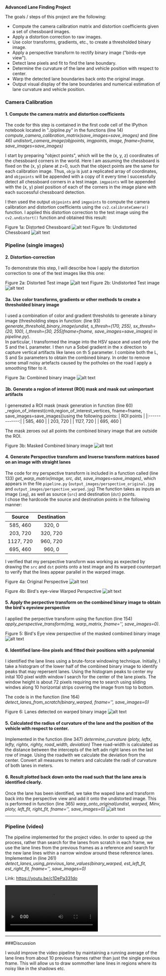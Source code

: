
**Advanced Lane Finding Project**

The goals / steps of this project are the following:

* Compute the camera calibration matrix and distortion coefficients given a set of chessboard images.
* Apply a distortion correction to raw images.
* Use color transforms, gradients, etc., to create a thresholded binary image.
* Apply a perspective transform to rectify binary image ("birds-eye view").
* Detect lane pixels and fit to find the lane boundary.
* Determine the curvature of the lane and vehicle position with respect to center.
* Warp the detected lane boundaries back onto the original image.
* Output visual display of the lane boundaries and numerical estimation of lane curvature and vehicle position.

[//]: # (Image References)

[image1a]: ./camera_cal/calibration1.jpg "Distorted"
[image1b]: ./output_images/undist_calibration1.jpg "Undistorted"
[image2a]: ./test_images/test1.jpg "Road Transformed"
[image2b]: ./output_images/undist_test1.jpg
[image3a]: ./output_images/cmb_test1.jpg "Binary Example"
[image3b]: ./output_images/masked_cmb_test1.jpg "Masked Binary Example"
[image4a]: ./output_images/perspective_original.jpg "Unwarped Example"
[image4b]: ./output_images/perspective_warped.jpg "Warp Example"
[image5]: ./output_images/warped_test1.jpg "Bird's eye-view"
[image6]: ./output_images/detect_lane_test1.jpg "lane detected"
[image7]: ./output_images/final_test1.jpg "final image"
[video1]: ./output.mp4 "Video"


### Camera Calibration

#### 1. Compute the camera matrix and distortion coefficients

The code for this step is contained in the first code cell of the IPython notebook located in "./pipline.py" in the functions
(line 14) _compute\_camera\_calibration\_matrix(save_images=save_images)_ and (line 46) _undistort\_camera\_image(objpoints, imgpoints, image, fname=fname, save\_images=save\_images)_

I start by preparing "object points", which will be the (x, y, z) coordinates of the chessboard corners in the world. Here I am assuming the chessboard is fixed on the (x, y) plane at z=0, such that the object points are the same for each calibration image.  Thus, `objp` is just a replicated array of coordinates, and `objpoints` will be appended with a copy of it every time I successfully detect all chessboard corners in a test image.  `imgpoints` will be appended with the (x, y) pixel position of each of the corners in the image plane with each successful chessboard detection.  

I then used the output `objpoints` and `imgpoints` to compute the camera calibration and distortion coefficients using the `cv2.calibrateCamera()` function.  I applied this distortion correction to the test image using the `cv2.undistort()` function and obtained this result: 

Figure 1a: Distorted Chessboard
![alt text][image1a]
Figure 1b: Undistorted Chessboard
![alt text][image1b]

### Pipeline (single images)

#### 2. Distortion-correction
To demonstrate this step, I will describe how I apply the distortion correction to one of the test images like this one:

Figure 2a: Distorted Test image
![alt text][image2a]
Figure 2b: Undistorted Test image
![alt text][image2b]

#### 3a. Use color transforms, gradients or other methods to create a thresholded binary image
I used a combination of color and gradient thresholds to generate a binary image (thresholding steps in function: (line 93) _generate\_threshold\_binary\_image(undist, s\_thresh=(170, 255), sx\_thresh=(20, 100), l\_thresh=(30, 255)fname=fname, save\_images=save\_images)_ in _pipeline.py_).  
In particular, I transformed the image into the HSV space and used only the S and the L parameter. I then run a Sobel gradient in the x direction to capture vertical artifacts like lanes on th S parameter. I combine both the L, S and Sx parameters to obtain the combined binary. In order to 
remove some small noisy artefacts caused by the potholes on the road I apply a smoothing filter to it.

Figure 3a: Combined binary image
![alt text][image3a]

#### 3b. Generate a region of interest (ROI) mask and mask out unimportant artifacts
I genereated a ROI mask (mask generation in function (line 60) _region\_of\_interest(cmb,region\_of\_interest\_vertices, fname=fname, save\_images=save\_images))using the following points:
| ROI points    |
|:-------------:| 
| 585, 460      | 
| 203, 720      |
| 1127, 720     |
| 695, 460      |

The mask zeroes out all points the combined binary image that are outside the ROI.

Figure 3b: Masked Combined binary image
![alt text][image3b]


#### 4. Generate Perspective transform and Inverse transform matrices based on an image with straight lanes

The code for my perspective transform is included in a function called (line 133) _get\_warp\_matrix(image, src, dst, save\_images=save\_images)_, which appears in the file `pipeline.py` (`output_images/perspective_original.jpg` and `output_images/perspective_warped.jpg`)  The function takes as inputs an image (`img`), as well as source (`src`) and destination (`dst`) points.  
I chose the hardcode the source and destination points in the following manner:

| Source        | Destination   | 
|:-------------:|:-------------:| 
| 585, 460      | 320, 0        | 
| 203, 720      | 320, 720      |
| 1127, 720     | 960, 720      |
| 695, 460      | 960, 0        |

I verified that my perspective transform was working as expected by drawing the `src` and `dst` points onto a test image and its warped counterpart to verify that the lines appear parallel in the warped image.

Figure 4a: Original Perspective
![alt text][image4a]

Figure 4b: Bird's eye-view Warped Perspective
![alt text][image4b]

#### 5. Apply the perpective transform on the combined binary image to obtain the bird's eyeview perspective
I applied the perpective transform using the function (line 154) _apply\_perspective\_transform(img, warp\_matrix, fname='', save\_images=0)_.

Figure 5: Bird's Eye view perspective of the masked combined binary image
![alt text][image5]

#### 6. Identified lane-line pixels and fitted their positions with a polynomial
I identified the lane lines using a brute-force windowing technique. Initially, I take a histogram of the lower half of the combined binary image to identify peaks that 
may repersent lanes. Using the histogram peaks to center my inital 100 pixel width window I search for the center of the lane pixels. The window height is about 72 pixels requiring
me to search using sliding windws along 10 horizontal  strips covering the image from top to bottom. 

The code is in the function (line 164) _detect\_lanes\_from\_scratch(binary\_warped, fname='', save\_images=0)_ 

Figure 6: Lanes detected on warped binary image
![alt text][image6]

#### 5. Calculated the radius of curvature of the lane and the position of the vehicle with respect to center.

Implemented in the function (line 347) _determine\_curvature (ploty, leftx, lefty, rightx, righty, road\_width, deviation)_
Thee road-width is calculated as the distance between the intercepts of the left adn right lanes on the last row of image. Using the roadwith we calculate the deviation from the center.
Convert all measures to meters and calculate the radii of curvature of both lanes in meters.

#### 6. Result plotted back down onto the road such that the lane area is identified clearly.

Once the lane has been identified, we take the waped lane and transform back into the perspective view and add it onto the undistorted image.
This is performed in function (line 365) _warp\_onto\_original(undist, warped, Minv, ploty, left\_fit, right\_fit, fname='', save\_images=0)_
![alt text][image7]

---

### Pipeline (video)

The pipeline implemented for the project video. In order to speed up the process, rather than search for the lanes from scratch in each frame, we use the lane lines from the previous frames as a reference and search for the 
new lane lines within a narrow window around these reference lanes. Implemented in (line 261) _detect\_lanes\_using\_previous\_lane\_values(binary\_warped, est\_left\_fit, est\_right\_fit, fname='', save\_images=0)_

Link: https://youtu.be/c1DePa331do

![alt text][video1]

---

###Discussion


I would improve the video pipeline by maintaining a running average of the lane lines from about 10 previous frames rather than just the single previous frame. This will allow us to draw sommother lane lines in
regions where its noisy like in the shadows etc.  
